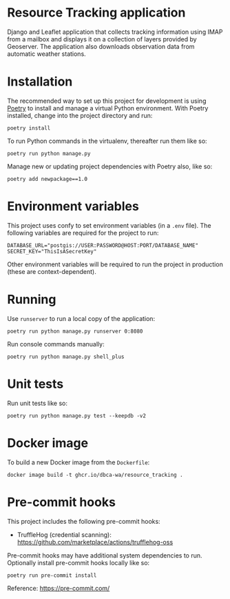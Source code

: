 # Resource Tracking application

Django and Leaflet application that collects tracking information using IMAP
from a mailbox and displays it on a collection of layers provided by
Geoserver. The application also downloads observation data from
automatic weather stations.

# Installation

The recommended way to set up this project for development is using
[Poetry](https://python-poetry.org/docs/) to install and manage a virtual Python
environment. With Poetry installed, change into the project directory and run:

    poetry install

To run Python commands in the virtualenv, thereafter run them like so:

    poetry run python manage.py

Manage new or updating project dependencies with Poetry also, like so:

    poetry add newpackage==1.0

# Environment variables

This project uses confy to set environment variables (in a `.env` file).
The following variables are required for the project to run:

    DATABASE_URL="postgis://USER:PASSWORD@HOST:PORT/DATABASE_NAME"
    SECRET_KEY="ThisIsASecretKey"

Other environment variables will be required to run the project in production
(these are context-dependent).

# Running

Use `runserver` to run a local copy of the application:

    poetry run python manage.py runserver 0:8080

Run console commands manually:

    poetry run python manage.py shell_plus

# Unit tests

Run unit tests like so:

    poetry run python manage.py test --keepdb -v2

# Docker image

To build a new Docker image from the `Dockerfile`:

    docker image build -t ghcr.io/dbca-wa/resource_tracking .

# Pre-commit hooks

This project includes the following pre-commit hooks:

- TruffleHog (credential scanning): https://github.com/marketplace/actions/trufflehog-oss

Pre-commit hooks may have additional system dependencies to run. Optionally
install pre-commit hooks locally like so:

    poetry run pre-commit install

Reference: https://pre-commit.com/
